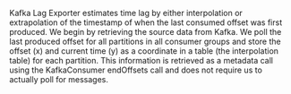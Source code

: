 Kafka Lag Exporter estimates time lag by either interpolation or extrapolation of the timestamp of when the last consumed offset was first produced. We begin by retrieving the source data from Kafka. We poll the last produced offset for all partitions in all consumer groups and store the offset (x) and current time (y) as a coordinate in a table (the interpolation table) for each partition. This information is retrieved as a metadata call using the KafkaConsumer endOffsets call and does not require us to actually poll for messages.
